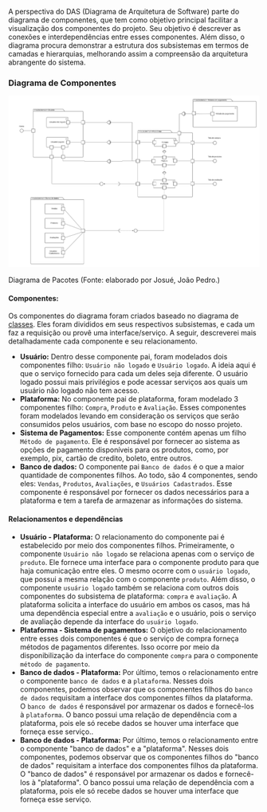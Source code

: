 A perspectiva do DAS (Diagrama de Arquitetura de Software) parte do diagrama de componentes, que tem como objetivo principal facilitar a visualização dos componentes do projeto. Seu objetivo é descrever as conexões e interdependências entre esses componentes. Além disso, o diagrama procura demonstrar a estrutura dos subsistemas em termos de camadas e hierarquias, melhorando assim a compreensão da arquitetura abrangente do sistema.
### Diagrama de Componentes

![versao_final](./img/versao-final.png)
<p class="legenda"> Diagrama de Pacotes (Fonte: elaborado por Josué, João Pedro.)</p>

#### **Componentes:**
Os componentes do diagrama foram criados baseado no diagrama de [classes](../../2.modelagem/estatica/diagramadeclasses.md). Eles foram divididos em seus respectivos subsistemas, e cada um faz a requisição ou provê uma interface/serviço. A seguir, descreverei mais detalhadamente cada componente e seu relacionamento.

- **Usuário:** Dentro desse componente pai, foram modelados dois componentes filho: `Usuário não logado` e `Usuário logado`. A ideia aqui é que o serviço fornecido para cada um deles seja diferente. O usuário logado possui mais privilégios e pode acessar serviços aos quais um usuário não logado não tem acesso.
- **Plataforma:** No componente pai de plataforma, foram modelado 3 componentes filho: `Compra`, `Produto` e `Avaliação`. Esses componentes foram modelados levando em consideração os serviços que serão consumidos pelos usuários, com base no escopo do nosso projeto.
- **Sistema de Pagamentos:** Esse componente contém apenas um filho `Método de pagamento`. Ele é responsável por fornecer ao sistema as opções de pagamento disponíveis para os produtos, como, por exemplo, pix, cartão de credito, boleto, entre outros.
- **Banco de dados:** O componente pai `Banco de dados` é o que a maior quantidade de componentes filhos. Ao todo, são 4 componentes, sendo eles: `Vendas`, `Produtos`, `Avaliações`, e `Usuários Cadastrados`. Esse componente é responsável por fornecer os dados necessários para a plataforma e tem a tarefa de armazenar as informações do sistema.

#### **Relacionamentos e dependências**
- **Usuário - Plataforma:** O relacionamento do componente pai é estabelecido por meio dos componentes filhos. Primeiramente, o componente `Usuário não logado` se relaciona apenas com o serviço de `produto`. Ele fornece uma interface para o componente produto para que haja comunicação entre eles. O mesmo ocorre com o `usuário logado`, que possui a mesma relação com o componente `produto`. Além disso, o componente `usuário logado` também se relaciona com outros dois componentes do subsistema de plataforma: `compra` e `avaliação`. A plataforma solicita a interface do usuário em ambos os casos, mas há uma dependência especial entre a `avaliação` e o usuário, pois o serviço de avaliação depende da interface do `usuário logado`.
- **Plataforma - Sistema de pagamentos:** O objetivo do relacionamento entre esses dois componentes é que o serviço de compra forneça métodos de pagamentos diferentes. Isso ocorre por meio da disponibilização da interface do componente `compra` para o componente `método de pagamento`.
- **Banco de dados - Plataforma:** Por último, temos o relacionamento entre o componente `banco de dados` e a `plataforma`. Nesses dois componentes, podemos observar que os componentes filhos do `banco de dados` requisitam a interface dos componentes filhos da plataforma. O `banco de dados` é responsável por armazenar os dados e fornecê-los à `plataforma`. O banco possui uma relação de dependência com a plataforma, pois ele só recebe dados se houver uma interface que forneça esse serviço..
- **Banco de dados - Plataforma:** Por último, temos o relacionamento entre o componente "banco de dados" e a "plataforma". Nesses dois componentes, podemos observar que os componentes filhos do "banco de dados" requisitam a interface dos componentes filhos da plataforma. O "banco de dados" é responsável por armazenar os dados e fornecê-los à "plataforma". O banco possui uma relação de dependência com a plataforma, pois ele só recebe dados se houver uma interface que forneça esse serviço.
